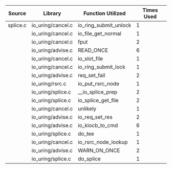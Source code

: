 | Source | Library | Function Utilized | Times Used |
|--------|---------|-------------------|------------|
| splice.c | io_uring/cancel.c | io_ring_submit_unlock | 1 |
| | io_uring/cancel.c | io_file_get_normal | 1 |
| | io_uring/cancel.c | fput | 2 |
| | io_uring/advise.c | READ_ONCE | 6 |
| | io_uring/cancel.c | io_slot_file | 1 |
| | io_uring/cancel.c | io_ring_submit_lock | 1 |
| | io_uring/advise.c | req_set_fail | 2 |
| | io_uring/rsrc.c | io_put_rsrc_node | 1 |
| | io_uring/splice.c | __io_splice_prep | 2 |
| | io_uring/splice.c | io_splice_get_file | 2 |
| | io_uring/cancel.c | unlikely | 1 |
| | io_uring/advise.c | io_req_set_res | 2 |
| | io_uring/advise.c | io_kiocb_to_cmd | 6 |
| | io_uring/splice.c | do_tee | 1 |
| | io_uring/cancel.c | io_rsrc_node_lookup | 1 |
| | io_uring/advise.c | WARN_ON_ONCE | 2 |
| | io_uring/splice.c | do_splice | 1 |